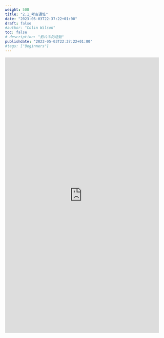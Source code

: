 ```yaml
---
weight: 500
title: "2.1_考古遺址"
date: "2023-05-03T22:37:22+01:00"
draft: false
#author: "Colin Wilson"
toc: false
# description: "影片中的活動"
publishdate: "2023-05-03T22:37:22+01:00"
#tags: ["Beginners"]
---
```


<iframe src=
"https://muz-dataset.streamlit.app/~/+/?csv=
https://raw.githubusercontent.com/muse-101/muz-dataset/main/2.1_考古遺址v20220812.csv"
width="100%" height="900" style="border:0;" loading="lazy"></iframe>